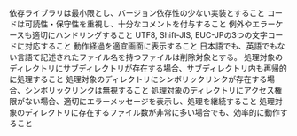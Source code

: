 依存ライブラリは最小限とし、バージョン依存性の少ない実装とすること
コードは可読性・保守性を重視し、十分なコメントを付与すること
例外やエラーケースも適切にハンドリングすること
UTF8, Shift-JIS, EUC-JPの3つの文字コードに対応すること
動作経過を適宜画面に表示すること
日本語でも、英語でもない言語て記述されたファイル名を持つファイルは削除対象とする。
処理対象のディレクトリにサブディレクトリが存在する場合、サブディレクトリ内も再帰的に処理すること
処理対象のディレクトリにシンボリックリンクが存在する場合、シンボリックリンクは無視すること
処理対象のディレクトリにアクセス権限がない場合、適切にエラーメッセージを表示し、処理を継続すること
処理対象のディレクトリに存在するファイル数が非常に多い場合でも、効率的に動作すること



